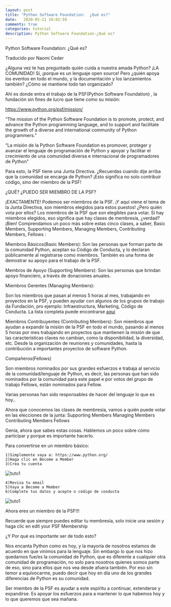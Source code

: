 ```yaml
---
layout: post
title: "Python Software Foundation:  ¿Qué es?"
date:   2020-05-21 19:02:59
comments: true
categories: tutorial
description: Python Software Foundation-¿Qué es?
---
```


Python Software Foundation:  ¿Qué es?

Traducido por Naomi Ceder

¿Alguna vez te has preguntado quién cuida a nuestra amada Python? ¡LA COMUNIDAD! Sí, ¡porque es un lenguaje open source! Pero ¿quién apoya los eventos en todo el mundo, y la documentación y los lanzamientos también?  ¿Cómo se mantiene todo tan organizado?

Ahí es donde entra el trabajo de la PSF(Python Software Foundation) , la fundación sin fines de lucro que tiene como su misión:

https://www.python.org/psf/mission/

“The mission of the Python Software Foundation is to promote, protect, and advance the Python programming language, and to support and facilitate the growth of a diverse and international community of Python programmers.”

“La misión de la Python Software Foundation es promover, proteger y avanzar el lenguaje de programación de Python y apoyar y facilitar el crecimiento de una comunidad diversa e internacional de programadores de Python”

Para esto, la PSF tiene una Junta Directiva. ¿Recuerdas cuando dije arriba que la comunidad se encarga de Python? ¡Esto significa no solo contribuir código, sino der miembro de la PSF!

¿QUÉ? ¿PUEDO SER MIEMBRO DE LA PSF?

¡EXACTAMENTE! Podemos ser miembros de la PSF. ¡Y aquí viene el tema de la Junta Directiva, son miembros elegidos para estos puestos! ¿Pero quién vota por ellos? Los miembros de la PSF que son elegibles para votar. Si hay miembros elegidos, eso significa que hay clases de membresía, ¿verdad? ¡Bien! Comprendamos un poco más sobre estas cinco clases, a saber, Basic Members, Supporting Members, Managing Members, Contributing Members, Fellows :

Miembros Básicos(Basic Members):
Son las personas que forman parte de la comunidad Python, aceptan su Código de Conducta, y lo declaran públicamente al registrarse como miembros. También es una forma de demostrar su apoyo para el trabajo de la PSF.


Membros de Apoyo (Supporting Members):
Son las personas que brindan apoyo financiero, a través de donaciones anuales.

Miembros Gerentes (Managing Members):

Son los miembros que pasan al menos 5 horas al mes, trabajando en proyectos en la PSF, y pueden ayudar con algunos de los grupos de trabajo da Fundación, pro ejemplo: Infraestructura, Marketing, Código de Conducta.  La lista completa puede encontrarse [aqui](https://www.python.org/psf/committees/)

Miembros Contribuyentes (Contributing Members):
Son miembros que ayudan a expandir la misión de la PSF en todo el mundo, pasando al menos 5 horas por mes trabajando en proyectos que mantienen la misión de que las características claves no cambian, como la disponibilidad, la diversidad, etc.  Desde la organización de reuniones y comunidades, hasta la contribución a importantes proyectos de software Python.

Compañeros(Fellows)

Son miembros nominados por sus grandes esfuerzos e trabaja al servicio de la comunidad/lenguaje de Python, es decir, las personas que han sido nominados por la comunidad para este papel e por votos del grupo de trabajo Fellows, están nominados para Fellow.

Varias personas han sido responsables de hacer del lenguaje lo que es hoy..

Ahora que conocemos las clases de membresía, vamos a quién puede votar en las elecciones de la junta:
Supporting Members
Managing Members
Contributing Members
Fellows

Genia, ahora que sabes estas cosas. Hablemos un poco sobre cómo participar y porque es importante hacerlo.

Para convertirse en un miembro básico:

    1)Simplemente vaya a: https://www.python.org/
    2)Haga clic en Become a Member
    3)Crea tu cuenta

![tuto1](\assets\video\criando_continha_2.gif)
    
    4)Revisa tu email
    5)Vaya a Become a Member
    6)Complete tus datos y acepte o código de conducta

![tuto1](\assets\video\criando_continha_2.gif)

Ahora eres un miembro de la PSF!!!

Recuerde que siempre puedes editar tu membresía, solo inicie una sesión y haga clic en edit your PSF Membership

¿Y Por qué es importante ser de todo esto?

Nos encanta Python como es hoy, y la mayoría de nosotros estamos de acuerdo en que vinimos para la lenguaje. Sin embargo lo que nos hizo quedarnos fue/es la comunidad de Python, que es diferente a cualquier otra comunidad de programación, no solo para nosotros quienes somos parte de eso, sino para ellos que nos vea desde afuera también. Por eso sin temor a equivocarme, puedo decir que hoy en día uno de los grandes diferencias de Python es su comunidad.

Ser miembro de la PSF es ayudar a este espíritu a continuar, extenderse y expandirse. Es apoyar los esfuerzos para a mantener lo que habemos hoy y lo que queremos que sea mañana.
